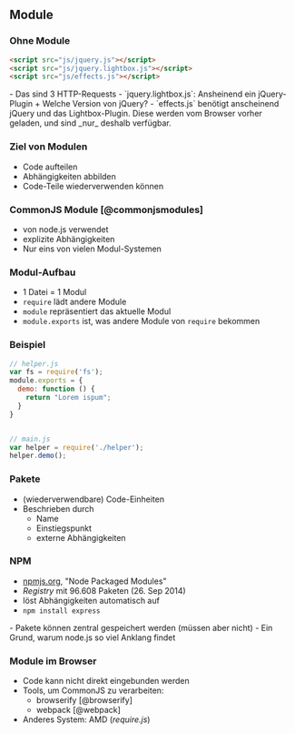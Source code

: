 ## Module

### Ohne Module

```html
<script src="js/jquery.js"></script>
<script src="js/jquery.lightbox.js"></script>
<script src="js/effects.js"></script>
```

<aside class="notes">
- Das sind 3 HTTP-Requests
- `jquery.lightbox.js`: Ansheinend ein jQuery-Plugin
    + Welche Version von jQuery?
- `effects.js` benötigt anscheinend jQuery und das Lightbox-Plugin. Diese werden vom Browser vorher geladen, und sind _nur_ deshalb verfügbar.
</aside>

### Ziel von Modulen

- Code aufteilen
- Abhängigkeiten abbilden
- Code-Teile wiederverwenden können

### CommonJS Module [@commonjsmodules]

- von node.js verwendet
- explizite Abhängigkeiten
- Nur eins von vielen Modul-Systemen

### Modul-Aufbau

- 1 Datei = 1 Modul
- `require` lädt andere Module
- `module` repräsentiert das aktuelle Modul
- `module.exports` ist, was andere Module von `require` bekommen

### Beispiel

```javascript
// helper.js
var fs = require('fs');
module.exports = {
  demo: function () {
    return "Lorem ispum";
  }
}


// main.js
var helper = require('./helper');
helper.demo();
```

### Pakete

- (wiederverwendbare) Code-Einheiten
- Beschrieben durch
    - Name
    - Einstiegspunkt
    - externe Abhängigkeiten

### NPM

- [npmjs.org](https://www.npmjs.org/), "Node Packaged Modules"
- _Registry_ mit 96.608 Paketen (26. Sep 2014)
- löst Abhängigkeiten automatisch auf
- `npm install express`

<aside class="notes">
- Pakete können zentral gespeichert werden (müssen aber nicht)
- Ein Grund, warum node.js so viel Anklang findet
</aside>

### Module im Browser

- Code kann nicht direkt eingebunden werden
- Tools, um CommonJS zu verarbeiten:
    - browserify [@browserify]
    - webpack [@webpack]
- Anderes System: AMD (_require.js_)

